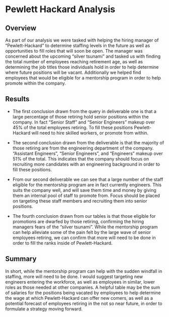 # Pewlett Hackard Analysis

## Overview

As part of our analysis we were tasked with helping the hiring manager of “Pewlett-Hackard” to determine staffing levels in the future as well as opportunities to fill roles that 
will soon be open. The manager was concerned about the upcoming “silver tsunami” and tasked us with finding the total number of employees reaching retirement age, as well as 
determining the job titles those individuals hold in order to help determine where future positions will be vacant. Additionally we helped find employees that would be eligible 
for a mentorship program in order to help promote within the company.

## Results

- The first conclusion drawn from the query in deliverable one is that a large percentage of those retiring hold senior positions within the company. In fact “Senior Staff” and 
“Senior Engineers” makeup over 45% of the total employees retiring. To fill these positions Pewlett-Hackard will need to hire skilled workers, or promote from within. 

- The second conclusion drawn from the deliverable is that the majority of those retiring are from the engineering department of the company. “Assistant Engineers”, “Senior 
Engineers”, and “Engineers” makeup over 51% of the total. This indicates that the company should focus on recruiting more candidates with an engineering background in order to 
fill these positions. 

- From our second deliverable we can see that a large number of the staff eligible for the mentorship program are in fact currently engineers. This suits the company well, and 
will save them time and money by giving them an internal pool of staff to promote from. Focus should be placed on targeting these staff members and recruiting them into senior 
positions. 

- The fourth conclusion drawn from our tables is that those eligible for promotions are dwarfed by those retiring, confirming the hiring managers fears of the “silver tsunami”. 
While the mentorship program can help alleviate some of the pain felt by the large wave of senior employees retiring, we can confirm that more will need to be done in order to 
fill the ranks inside of Pewlett-Hackard.

## Summary

In short, while the mentorship program can help with the sudden windfall in staffing, more will need to be done. I would suggest targeting new engineers entering the workforce, as 
well as employees in similar, lower roles as those needed at other companies. A helpful table may be the sum of salaries for the positions being vacated by employees to help 
determine the wage at which Pewlett-Hackard can offer new comers, as well as a potential forecast of employees retiring in the not so near future, in order to formulate a strategy 
moving forward.

